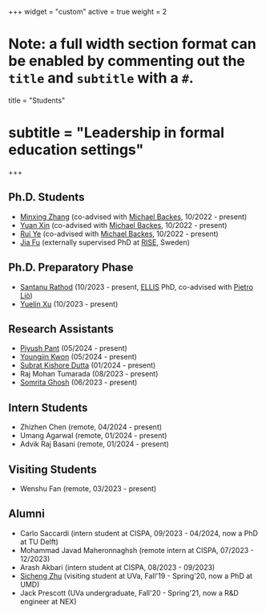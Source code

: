 +++
widget = "custom"
active = true
weight = 2

# Note: a full width section format can be enabled by commenting out the `title` and `subtitle` with a `#`.
title = "Students"
# subtitle = "Leadership in formal education settings"
+++

<h2>Ph.D. Students</h2>

<!-- + [Yiyong Liu](https://liu199604.github.io/) (co-advised with [Michael Backes](https://cispa.de/de/people/backes), 10/2022 - present) -->
+ [Minxing Zhang](https://minxingzhang.github.io/) (co-advised with [Michael Backes](https://cispa.de/de/people/backes), 10/2022 - present)
+ [Yuan Xin](https://applexy.github.io/) (co-advised with [Michael Backes](https://cispa.de/de/people/backes), 10/2022 - present)
+ [Rui Ye](https://cispa.de/de/people/rui.ye) (co-advised with [Michael Backes](https://cispa.de/de/people/backes), 10/2022 - present)
+ [Jia Fu](https://jasonfu1998.github.io/) (externally supervised PhD at [RISE](https://www.ri.se/en), Sweden)

<h2>Ph.D. Preparatory Phase</h2>

+ [Santanu Rathod](https://ellis.eu/projects/towards-efficient-and-reliable-deep-learning-systems-using-geometric-methods) (10/2023 - present, [ELLIS](https://ellis.eu/) PhD, co-advised with [Pietro Liò](https://www.cl.cam.ac.uk/~pl219/))
+ [Yuelin Xu](https://scholar.google.com/citations?user=-cwTgtkAAAAJ&hl=en&oi=sra) (10/2023 - present)

<h2>Research Assistants</h2>

+ [Piyush Pant](https://cispa.de/en/people/c01pipa) (05/2024 - present)
+ [Youngjin Kwon](https://cispa.de/en/people/c01yokw) (05/2024 - present)
+ [Subrat Kishore Dutta](https://cispa.de/de/people/c01sudu) (01/2024 - present)
+ Raj Mohan Tumarada (08/2023 - present)
+ [Somrita Ghosh](https://cispa.de/de/people/c01sogh) (06/2023 - present)

<h2>Intern Students</h2>

+ Zhizhen Chen (remote, 04/2024 - present)
+ Umang Agarwal (remote, 01/2024 - present)
+ Advik Raj Basani (remote, 01/2024 - present)

<h2>Visiting Students</h2>

+ Wenshu Fan (remote, 03/2023 - present)

<h2>Alumni</h2>

+ Carlo Saccardi (intern student at CISPA, 09/2023 - 04/2024, now a PhD at TU Delft)
+ Mohammad Javad Maheronnaghsh (remote intern at CISPA, 07/2023 - 12/2023)
+ Arash Akbari (intern student at CISPA, 08/2023 - 09/2023)
+ [Sicheng Zhu](https://schzhu.github.io/) (visiting student at UVa, Fall'19 - Spring'20, now a PhD at UMD)
+ Jack Prescott (UVa undergraduate, Fall'20 - Spring'21, now a R&D engineer at NEX)

